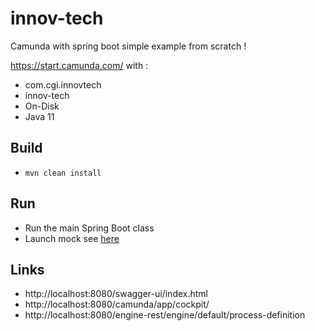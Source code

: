 # innov-tech

Camunda with spring boot simple example from scratch !

https://start.camunda.com/ with :
 - com.cgi.innovtech
 - innov-tech
 - On-Disk
 - Java 11

## Build

- `mvn clean install`

## Run

- Run the main Spring Boot class
- Launch mock see [here](https://github.com/keuss/innov-tech/blob/demoV2/mocks/MockInnovTech.txt)

## Links

 - http://localhost:8080/swagger-ui/index.html
 - http://localhost:8080/camunda/app/cockpit/
 - http://localhost:8080/engine-rest/engine/default/process-definition

